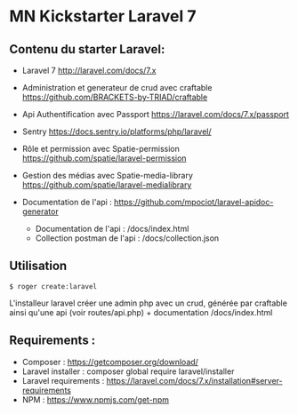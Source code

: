 # MN Kickstarter Laravel 7

## Contenu du starter Laravel:

- Laravel 7 http://laravel.com/docs/7.x

- Administration et generateur de crud avec craftable
  https://github.com/BRACKETS-by-TRIAD/craftable

- Api Authentification avec Passport
  https://laravel.com/docs/7.x/passport

- Sentry
  https://docs.sentry.io/platforms/php/laravel/

- Rôle et permission avec Spatie-permission
  https://github.com/spatie/laravel-permission

- Gestion des médias avec Spatie-media-library
  https://github.com/spatie/laravel-medialibrary

- Documentation de l'api : https://github.com/mpociot/laravel-apidoc-generator
  - Documentation de l'api : /docs/index.html
  - Collection postman de l'api : /docs/collection.json

## Utilisation

```console
$ roger create:laravel
```

L'installeur laravel créer une admin php avec un crud, générée par craftable
ainsi qu'une api (voir routes/api.php) + documentation /docs/index.html

## Requirements :

- Composer : https://getcomposer.org/download/
- Laravel installer : composer global require laravel/installer
- Laravel requirements : https://laravel.com/docs/7.x/installation#server-requirements
- NPM : https://www.npmjs.com/get-npm
